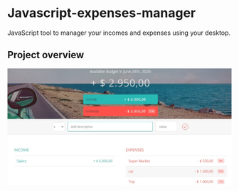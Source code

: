 # Javascript-expenses-manager

JavaScript tool to manager your incomes and expenses using your desktop.


## Project overview

![Expenses Project](https://github.com/gabrielmxavier/Javascript-expenses-manager/blob/master/project%20screen-shot.jpg)
